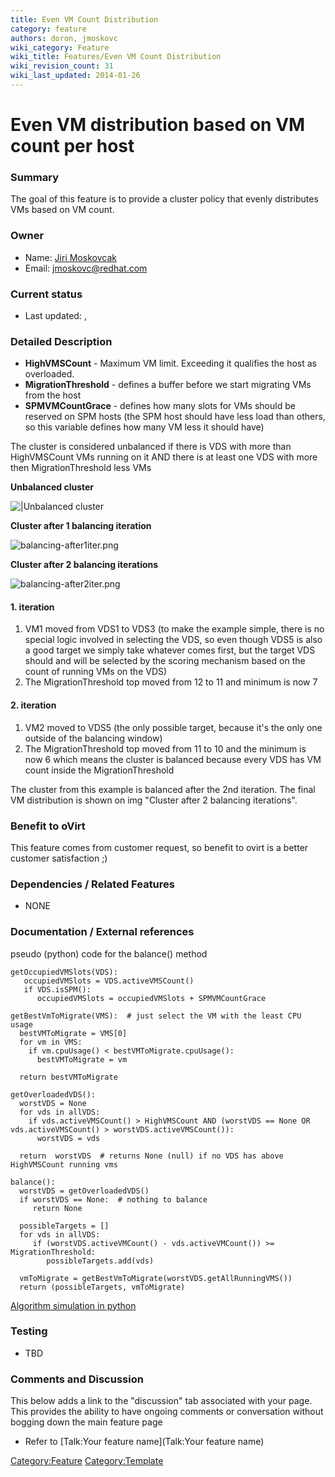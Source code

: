 ```yaml
---
title: Even VM Count Distribution
category: feature
authors: doron, jmoskovc
wiki_category: Feature
wiki_title: Features/Even VM Count Distribution
wiki_revision_count: 31
wiki_last_updated: 2014-01-26
---
```


# Even VM distribution based on VM count per host

### Summary

The goal of this feature is to provide a cluster policy that evenly distributes VMs based on VM count.

### Owner

*   Name: [ Jiri Moskovcak](User:jmoskovc)
*   Email: jmoskovc@redhat.com

### Current status

*   Last updated: ,

### Detailed Description

*   **HighVMSCount** - Maximum VM limit. Exceeding it qualifies the host as overloaded.
*   **MigrationThreshold** - defines a buffer before we start migrating VMs from the host
*   **SPMVMCountGrace** - defines how many slots for VMs should be reserved on SPM hosts (the SPM host should have less load than others, so this variable defines how many VM less it should have)

The cluster is considered unbalanced if there is VDS with more than HighVMSCount VMs running on it AND there is at least one VDS with more then MigrationThreshold less VMs

**Unbalanced cluster**

![|Unbalanced cluster](balancing-before.png "|Unbalanced cluster")

**Cluster after 1 balancing iteration**

![](balancing-after1iter.png "balancing-after1iter.png")

**Cluster after 2 balancing iterations**

![](balancing-after2iter.png "balancing-after2iter.png")

#### 1. iteration

1.  VM1 moved from VDS1 to VDS3 (to make the example simple, there is no special logic involved in selecting the VDS, so even though VDS5 is also a good target we simply take whatever comes first, but the target VDS should and will be selected by the scoring mechanism based on the count of running VMs on the VDS)
2.  The MigrationThreshold top moved from 12 to 11 and minimum is now 7

#### 2. iteration

1.  VM2 moved to VDS5 (the only possible target, because it's the only one outside of the balancing window)
2.  The MigrationThreshold top moved from 11 to 10 and the minimum is now 6 which means the cluster is balanced because every VDS has VM count inside the MigrationThreshold

The cluster from this example is balanced after the 2nd iteration. The final VM distribution is shown on img "Cluster after 2 balancing iterations".

### Benefit to oVirt

This feature comes from customer request, so benefit to ovirt is a better customer satisfaction ;)

### Dependencies / Related Features

* NONE

### Documentation / External references

pseudo (python) code for the balance() method

    getOccupiedVMSlots(VDS):
       occupiedVMSlots = VDS.activeVMSCount()
       if VDS.isSPM():
          occupiedVMSlots = occupiedVMSlots + SPMVMCountGrace

    getBestVmToMigrate(VMS):  # just select the VM with the least CPU usage
      bestVMToMigrate = VMS[0]
      for vm in VMS:
        if vm.cpuUsage() < bestVMToMigrate.cpuUsage():
          bestVMToMigrate = vm

      return bestVMToMigrate

    getOverloadedVDS():
      worstVDS = None
      for vds in allVDS:
        if vds.activeVMSCount() > HighVMSCount AND (worstVDS == None OR vds.activeVMSCount() > worstVDS.activeVMSCount()):
          worstVDS = vds

      return  worstVDS  # returns None (null) if no VDS has above HighVMSCount running vms

    balance():
      worstVDS = getOverloadedVDS()
      if worstVDS == None:  # nothing to balance
         return None

      possibleTargets = []
      for vds in allVDS:
         if (worstVDS.activeVMCount() - vds.activeVMCount()) >= MigrationThreshold:
            possibleTargets.add(vds)

      vmToMigrate = getBestVmToMigrate(worstVDS.getAllRunningVMS())
      return (possibleTargets, vmToMigrate)

[Algorithm simulation in python](http://jmoskovc.fedorapeople.org/even_vm_distribution.py)

### Testing

* TBD

### Comments and Discussion

This below adds a link to the "discussion" tab associated with your page. This provides the ability to have ongoing comments or conversation without bogging down the main feature page

*   Refer to [Talk:Your feature name](Talk:Your feature name)

<Category:Feature> <Category:Template>
